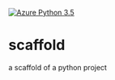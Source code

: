 [![Azure Python 3.5](https://github.com/chan127ck/duke-cloud-computing/actions/workflows/azure-main.yml/badge.svg)](https://github.com/chan127ck/duke-cloud-computing/actions/workflows/azure-main.yml)
# scaffold
a scaffold of a python project
